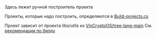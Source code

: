 Здесь лежит ручной построитель проекта


Проекты, которые надо построить, определяются в [Build-projects.cs](builder/Build-projects.cs)


Проект зависит от проекта libs/utils из [VinCryptoOS/tree-lang-main](https://github.com/VinCryptoOS/tree-lang-main)
См. [рекомендации по билду](/build.md)

